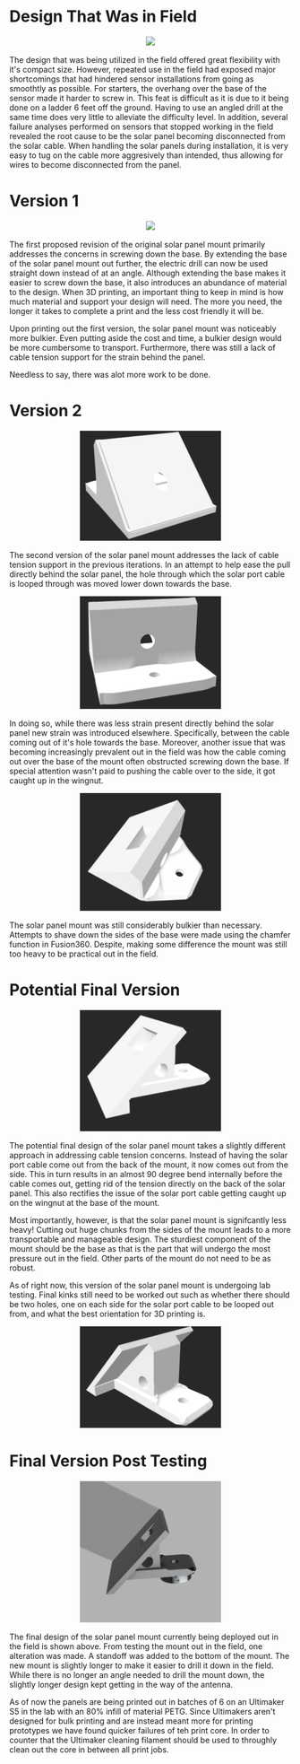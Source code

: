 # Design That Was in Field 

<p align="center">
<img src="SolarPanelMount.png" width="50%">
</p>

The design that was being utilized in the field offered great flexibility with it's compact size. However, repeated use in the field had exposed major shortcomings that had hindered sensor installations from going as smoothtly as possible. For starters, the overhang over the base of the sensor made it harder to screw in. This feat is difficult as it is due to it being done on a ladder 6 feet off the ground. Having to use an angled drill at the same time does very little to alleviate the difficulty level. In addition, several failure analyses performed on sensors that stopped working in the field revealed the root cause to be the solar panel becoming disconnected from the solar cable. When handling the solar panels during installation, it is very easy to tug on the cable more aggresively than intended, thus allowing for wires to become disconnected from the panel. 

# Version 1

<p align="center">
<img src="version1.png" width="50%">
</p>

The first proposed revision of the original solar panel mount primarily addresses the concerns in screwing down the base. By extending the base of the solar panel mount out further, the electric drill can now be used straight down instead of at an angle. Although extending the base makes it easier to screw down the base, it also introduces an abundance of material to the design. When 3D printing, an important thing to keep in mind is how much material and support your design will need. The more you need, the longer it takes to complete a print and the less cost friendly it will be. 

Upon printing out the first version, the solar panel mount was noticeably more bulkier. Even putting aside the cost and time, a bulkier design would be more cumbersome to transport. Furthermore, there was still a lack of cable tension support for the strain behind the panel. 

Needless to say, there was alot more work to be done. 

# Version 2

<p align="center">
<img src="solar-panel-mount-v2.png" width="50%">
</p>

The second version of the solar panel mount addresses the lack of cable tension support in the previous iterations. In an attempt to help ease the pull directly behind the solar panel, the hole through which the solar port cable is looped through was moved lower down towards the base. 

<p align="center">
<img src="version2back.png" width="50%">
</p>

In doing so, while there was less strain present directly behind the solar panel new strain was introduced elsewhere. Specifically, between the cable coming out of it's hole towards the base. Moreover, another issue that was becoming increasingly prevalent out in the field was how the cable coming out over the base of the mount often obstructed screwing down the base. If special attention wasn't paid to pushing the cable over to the side, it got caught up in the wingnut. 

<p align="center">
<img src="version2.5.png" width="50%">
</p>

The solar panel mount was still considerably bulkier than necessary. Attempts to shave down the sides of the base were made using the chamfer function in Fusion360. Despite, making some difference the mount was still too heavy to be practical out in the field.  

# Potential Final Version

<p align="center">
<img src="solar-panel-mount-final.png" width="50%">
</p>

The potential final design of the solar panel mount takes a slightly different approach in addressing cable tension concerns. Instead of having the solar port cable come out from the back of the mount, it now comes out from the side. This in turn results in an almost 90 degree bend internally before the cable comes out, getting rid of the tension directly on the back of the solar panel. This also rectifies the issue of the solar port cable getting caught up on the wingnut at the base of the mount. 

Most importantly, however, is that the solar panel mount is signifcantly less heavy! Cutting out huge chunks from the sides of the mount leads to a more transportable and manageable design. The sturdiest component of the mount should be the base as that is the part that will undergo the most pressure out in the field. Other parts of the mount do not need to be as robust. 

As of right now, this version of the solar panel mount is undergoing lab testing. Final kinks still need to be worked out such as whether there should be two holes, one on each side for the solar port cable to be looped out from, and what the best orientation for 3D printing is. 

<p align="center">
<img src="solarpanelfinalback.png" width="50%">
</p>

# Final Version Post Testing 

<p align="center">
<img src="Solar-panel-mount-final-iteration-standoff.png" width="50%">
</p>

The final design of the solar panel mount currently being deployed out in the field is shown above. From testing the mount out in the field, one alteration was made. A standoff was added to the bottom of the mount. The new mount is slightly longer to make it easier to drill it down in the field. While there is no longer an angle needed to drill the mount down, the slightly longer design kept getting in the way of the antenna.

As of now the panels are being printed out in batches of 6 on an Ultimaker S5 in the lab with an 80% infill of material PETG. Since Ultimakers aren't designed for bulk printing and are instead meant more for printing prototypes we have found quicker failures of teh print core. In order to counter that the Ultimaker cleaning filament should be used to throughly clean out the core in between all print jobs. 

